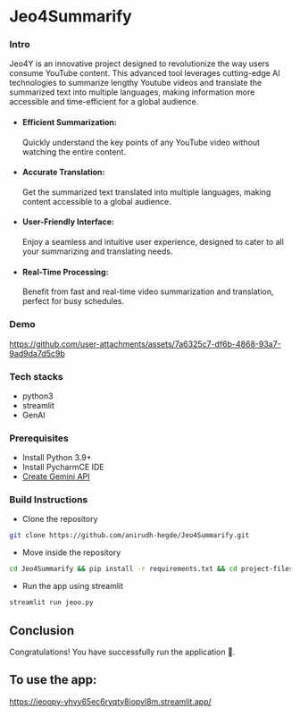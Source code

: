 # Jeo4Summarify

### Intro
Jeo4Y is an innovative project designed to revolutionize the way users consume
YouTube content. This advanced tool leverages cutting-edge AI technologies to 
summarize lengthy Youtube videos and translate the summarized text into multiple
languages, making information more accessible and time-efficient for a global audience.

* #### Efficient Summarization:
  Quickly understand the key points of any YouTube video without watching the entire content.
* #### Accurate Translation:
  Get the summarized text translated into multiple languages, making content accessible to a global audience.
* #### User-Friendly Interface:
  Enjoy a seamless and intuitive user experience, designed to cater to all your summarizing and translating needs.
* #### Real-Time Processing:
  Benefit from fast and real-time video summarization and translation, perfect for busy schedules.
  
### Demo

https://github.com/user-attachments/assets/7a6325c7-df6b-4868-93a7-9ad9da7d5c9b

### Tech stacks
* python3
* streamlit
* GenAI 

### Prerequisites
* Install Python 3.9+
* Install PycharmCE IDE
* [Create Gemini API](https://aistudio.google.com/app/apikey?_gl=1*1nvm073*_ga*NzQwODI5Nzc5LjE3MTk4NTQxNTg.*_ga_P1DBVKWT6V*MTcyMTI3NDc0MC4zLjEuMTcyMTI3NDgwMy42MC4wLjgwMTI0NzA2)
  
### Build Instructions
* Clone the repository
```sh
git clone https://github.com/anirudh-hegde/Jeo4Summarify.git
```

* Move inside the repository
```sh
cd Jeo4Summarify && pip install -r requirements.txt && cd project-files
```

* Run the app using streamlit
```sh
streamlit run jeoo.py
```

## Conclusion
Congratulations! You have successfully run the application 🚀️.

## To use the app: 
https://jeoopy-yhvy65ec6ryqty8iopvl8m.streamlit.app/
